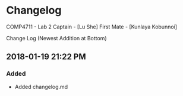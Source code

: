 # Changelog
COMP4711 - Lab 2
Captain - [Lu She]
First Mate - [Kunlaya Kobunnoi]

Change Log (Newest Addition at Bottom)
## 2018-01-19 21:22 PM
### Added
- Added changelog.md
